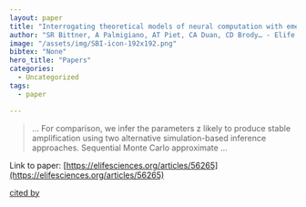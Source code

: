 ```yaml
---
layout: paper
title: "Interrogating theoretical models of neural computation with emergent property inference"
author: "SR Bittner, A Palmigiano, AT Piet, CA Duan, CD Brody… - Elife, 2021 - elifesciences.org"
image: "/assets/img/SBI-icon-192x192.png"
bibtex: "None"
hero_title: "Papers"
categories:
  - Uncategorized
tags:
  - paper

---
```

>… For comparison, we infer the parameters z likely to produce stable amplification using two alternative simulation-based inference approaches. Sequential Monte Carlo approximate …

Link to paper: [https://elifesciences.org/articles/56265](https://elifesciences.org/articles/56265)

[cited by](https://scholar.google.com/scholar?cites=2481111762060767224&as_sdt=2005&sciodt=0,5&hl=en&num=20)
